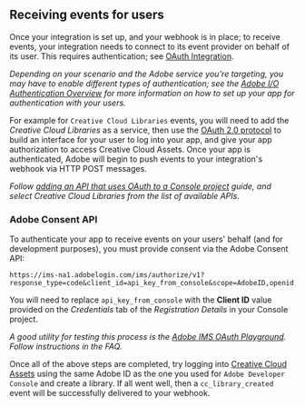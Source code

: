 ## Receiving events for users

Once your integration is set up, and your webhook is in place; to receive events, your integration needs to connect to its event provider on behalf of its user. This requires authentication; see [OAuth Integration](/developer-console/docs/guides/authentication/OAuthIntegration/).

_Depending on your scenario and the Adobe service you're targeting, you may have to enable different types of authentication; see the [Adobe I/O Authentication Overview](/developer-console/docs/guides/authentication/) for more information on how to set up your app for authentication with your users._

For example for `Creative Cloud Libraries` events, you will need to add the _Creative Cloud Libraries_ as a service, then use the [OAuth 2.0 protocol](/developer-console/docs/guides/authentication/OAuth/) to build an interface for your user to log into your app, and give your app authorization to access Creative Cloud Assets. Once your app is authenticated, Adobe will begin to push events to your integration's webhook via HTTP POST messages.

_Follow [adding an API that uses OAuth to a Console project](/developer-console/docs/guides/services/services-add-api-oauth/) guide, and select Creative Cloud Libraries from the list of available APIs._

### Adobe Consent API

To authenticate your app to receive events on your users' behalf (and for development purposes), you must provide consent via the Adobe Consent API:

```http
https://ims-na1.adobelogin.com/ims/authorize/v1?response_type=code&client_id=api_key_from_console&scope=AdobeID,openid,creative_sdk
```

You will need to replace `api_key_from_console` with the **Client ID** value provided on the _Credentials_ tab of the _Registration Details_ in your Console project.

_A good utility for testing this process is the [Adobe IMS OAuth Playground](https://runtime.adobe.io/api/v1/web/io-solutions/adobe-oauth-playground/oauth.html). Follow instructions in the FAQ._

Once all of the above steps are completed, try logging into [Creative Cloud Assets](https://assets.adobe.com) using the same Adobe ID as the one you used for `Adobe Developer Console` and create a library. If all went well, then a `cc_library_created` event will be successfully delivered to your webhook.
